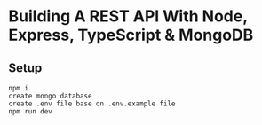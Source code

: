 # Building A REST API With Node, Express, TypeScript & MongoDB

## Setup

```
npm i
create mongo database
create .env file base on .env.example file
npm run dev
```
